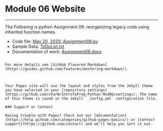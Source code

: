 # Module 06 Website
---




The Following is python Assignment 06: reorganizing legacy code using inherited function names.

- Code file:
  [May 20, 2020: Assignment06.py](https://github.com/cVarW/IntroToProg-Python-Mod06/blob/master/Assignment06.py)
- Sample Data:
[              ToDoList.txt](https://github.com/cVarW/IntroToProg-Python-Mod06/blob/master/ToDoFile.txt)
- Documentation of work:
[              Assignment06.docx](https://github.com/cVarW/IntroToProg-Python-Mod06/blob/master/Assignment06.docx)











```

For more details see [GitHub Flavored Markdown](https://guides.github.com/features/mastering-markdown/).



Your Pages site will use the layout and styles from the Jekyll theme you have selected in your [repository settings](https://github.com/cVarW/IntroToProg-Python-Mod06/settings). The name of this theme is saved in the Jekyll `_config.yml` configuration file.

### Support or Contact

Having trouble with Pages? Check out our [documentation](https://help.github.com/categories/github-pages-basics/) or [contact support](https://github.com/contact) and we’ll help you sort it out.
